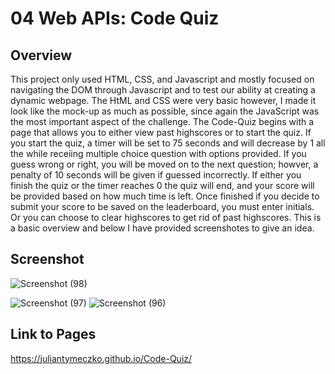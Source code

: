 # 04 Web APIs: Code Quiz


## Overview
This project only used HTML, CSS, and Javascript and mostly focused on navigating the DOM through Javascript and to test our ability at creating a dynamic webpage. The HtML and CSS were very basic however, I 
made it look like the mock-up as much as possible, since again the JavaScript was the most important aspect of the challenge. The Code-Quiz begins with a page that allows you to either view past highscores or to
start the quiz. If you start the quiz, a timer will be set to 75 seconds and will decrease by 1 all the while receiing multiple choice question with options provided. If you guess wrong or right, you will be moved on to the next question; howver, a penalty of 10 seconds will be given if guessed incorrectly. If either you finish the quiz or the timer reaches 0 the quiz will end, and your score will be provided based on how much time is left.
Once finished if you decide to submit your score to be saved on the leaderboard, you must enter initials. Or you can choose to clear highscores to get rid of past highscores. This is a basic overview and below I have provided screenshotes to give an idea.


## Screenshot
![Screenshot (98)](https://github.com/JulianTymeczko/Code-Quiz/assets/130944880/e6a376cf-0495-4296-bc45-2f17b51b2c7d)

![Screenshot (97)](https://github.com/JulianTymeczko/Code-Quiz/assets/130944880/f18ace47-5142-4b9a-8e53-ab3fc05a80c7)
![Screenshot (96)](https://github.com/JulianTymeczko/Code-Quiz/assets/130944880/e5783e6e-fb7f-412f-865b-933062b177d6)








## Link to Pages
https://juliantymeczko.github.io/Code-Quiz/
